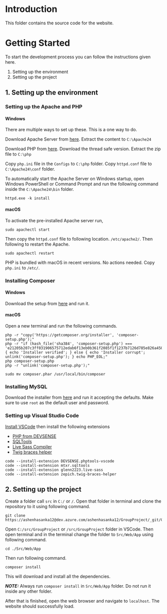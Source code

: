 # Introduction
This folder contains the source code for the website. 

# Getting Started
To start the development process you can follow the instructions given here.
1.	Setting up the environment
2.  Setting up the project

## 1. Setting up the environment

### Setting up the Apache and PHP
#### Windows

There are multiple ways to set up these. This is a one way to do.

Download Apache Server from [here](https://www.apachelounge.com/download/VS17/binaries/httpd-2.4.57-win64-VS17.zip). Extract the content to `C:\Apache24`

Download PHP from [here](https://windows.php.net/download/). Download the thread safe version. Extract the zip file to 
`C:\php`

Copy `php.ini` file in the `Configs` to `C:\php` folder. Copy `httpd.conf` file to `C:\Apache24\conf` folder.

To automatically start the Apache Server on Windows startup, open Windows PowerShell or Command Prompt and run the 
following command inside the `C:\Apache24\bin` folder.

`httpd.exe -k install`

#### macOS

To activate the pre-installed Apache server run,

`sudo apachectl start`

Then copy the `httpd.conf` file to following location. `/etc/apache2/`. Then following to restart the Apache.

`sudo apachectl restart`

PHP is bundled with macOS in recent versions. No actions needed. Copy `php.ini` to `/etc/`.

### Installing Composer 
#### Windows

Download the setup from [here](https://getcomposer.org/Composer-Setup.exe) and run it.

#### macOS

Open a new terminal and run the following commands.

```
php -r "copy('https://getcomposer.org/installer', 'composer-setup.php');"
php -r "if (hash_file('sha384', 'composer-setup.php') === 'e21205b207c3ff031906575712edab6f13eb0b361f2085f1f1237b7126d785e826a450292b6cfd1d64d92e6563bbde02') { echo 'Installer verified'; } else { echo 'Installer corrupt'; unlink('composer-setup.php'); } echo PHP_EOL;"
php composer-setup.php
php -r "unlink('composer-setup.php');"

sudo mv composer.phar /usr/local/bin/composer
```

### Installing MySQL

Download the installer from [here](https://dev.mysql.com/downloads/installer/) and run it accepting the defaults. Make sure to use `root` as the default user 
and password.

### Setting up Visual Studio Code

[Install VSCode](https://code.visualstudio.com/) then install the following extensions
- [PHP from DEVSENSE](https://marketplace.visualstudio.com/items?itemName=DEVSENSE.phptools-vscode)
- [SQLTools](https://marketplace.visualstudio.com/items?itemName=mtxr.sqltools)
- [Live Sass Compiler](https://marketplace.visualstudio.com/items?itemName=glenn2223.live-sass)
- [Twig braces helper](https://marketplace.visualstudio.com/items?itemName=zepich.twig-braces-helper)

```
code --install-extension DEVSENSE.phptools-vscode
code --install-extension mtxr.sqltools
code --install-extension glenn2223.live-sass
code --install-extension zepich.twig-braces-helper
```

## 2. Setting up the project

Create a folder call `src` in `C:/` or `/`. Open that folder in terminal and clone the repository to it using following command.

```
git clone https://ashenhasanka12@dev.azure.com/ashenhasanka12/GroupProject/_git/GroupProject
```

Open `C:/src/GroupProject` or `/src/GroupProject` folder in VSCode. Then open terminal and in the terminal change the folder to `Src/Web/App` using following command.

`cd ./Src/Web/App`

Then run following command.

`composer install`

This will download and install all the dependencies.

**_NOTE:_** Always run `composer install` in `Src/Web/App` folder. Do not run it inside any other folder.

After that is finished, open the web browser and navigate to `localhost`. The website should successfully load.